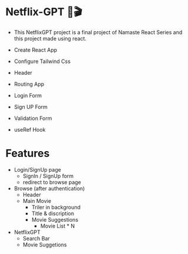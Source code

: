 # Netflix-GPT 🎦🎬

- This NetflixGPT project is a final project of Namaste React Series and this project made using react.

- Create React App
- Configure Tailwind Css
- Header
- Routing App
- Login Form
- Sign UP Form
- Validation Form
- useRef Hook

# Features
- Login/SignUp page
    - SignIn / SignUp form
    - redirect to browse page
- Browse (after authentication)
    - Header
    - Main Movie
        - Triler in background
        - Title & discription
        - Movie Suggestions
            - Movie List * N
- NetflixGPT
    - Search Bar
    - Movie Suggetions